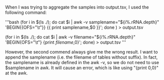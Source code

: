 
When I was trying to aggregate the samples into output.tsv, I used the following command:

'''bash
(for i in $(ls ./); do cat $i | awk -v samplename="${i%.rRNA.depth}" 'BEGIN{{OFS="\t"}} {{ print samplename,$0 }}'; done ) > output.tsv

(for i in $(ls ./); do cat $i | awk -v filename="${i%.rRNA.depth}" 'BEGIN{OFS="\t"} {print $filename,$0}'; done) > output.tsv
'''

However, the second commend always give me the wrong result. I want to append the samplename (i.e. the filename of tables without suffix). In fact, the samplename is already defined in the awk -v, so we do not need to use $samplename in awk. It will cause an error, which is like using "{print $0,$0}" at the awk.
